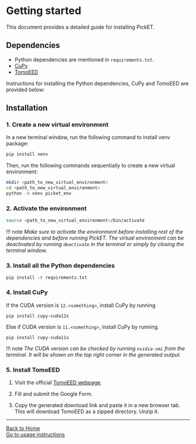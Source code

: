 # Getting started
This document provides a detailed guide for installing PickET.

## Dependencies

* Python dependencies are mentioned in `requirements.txt`.
* [CuPy](https://cupy.dev) 
* [TomoEED](https://sites.google.com/site/3demimageprocessing/tomoeed)
  
Instructions for installing the Python dependencies, CuPy and TomoEED are provided below:

## Installation
### 1. Create a new virtual environment

In a new terminal window, run the following command to install venv package:
```bash 
pip install venv
```


Then, run the following commands sequentially to create a new virtual environment:
```bash
mkdir <path_to_new_virtual_environment>
cd <path_to_new_virtual_environment>
python -m venv picket_env
```

### 2. Activate the environment <a name="env_activate"></a>
```bash
source <path_to_new_virtual_environment>/bin/activate
```
!!! note 
    *Make sure to activate the environment before installing rest of the dependencies and before running PickET. The virtual environment can be deactivated by running `deactivate` in the terminal or simply by closing the terminal window.*



### 3. Install all the Python dependencies

```
pip install -r requirements.txt
```


### 4. Install CuPy  

If the CUDA version is `12.<something>`, install CuPy by running
    
```
pip install cupy-cuda12x
```

Else if CUDA version is `11.<something>`, install CuPy by running.

```
pip install cupy-cuda11x
```

!!! note
    *The CUDA version can be checked by running `nvidia-smi` from the terminal. It will be shown on the top right corner in the generated output.*

### 5. Install TomoEED  
1. Visit the official [TomoEED webpage](https://sites.google.com/site/3demimageprocessing/tomoeed).  

2. Fill and submit the Google Form.  

3. Copy the generated download link and paste it in a new browser tab. This will download TomoEED as a zipped directory. Unzip it.   
   
---

[Back to Home](index.md)  
[Go to usage instructions](usage_instructions.md)  
